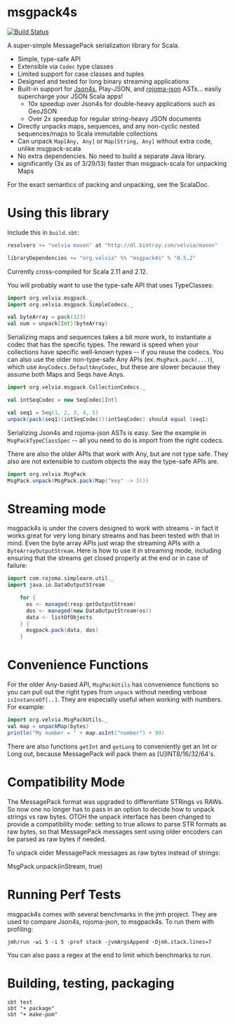 msgpack4s
=========

[![Build Status](https://travis-ci.org/velvia/msgpack4s.svg?branch=master)](https://travis-ci.org/velvia/msgpack4s)

A super-simple MessagePack serialization library for Scala.

* Simple, type-safe API
* Extensible via `Codec` type classes
* Limited support for case classes and tuples
* Designed and tested for long binary streaming applications
* Built-in support for [Json4s](http://github.com/json4s/json4s), Play-JSON, and [rojoma-json](http://github.com/rjmac/rojoma-json) ASTs... easily supercharge your JSON Scala apps!
    - 10x speedup over Json4s for double-heavy applications such as GeoJSON
    - Over 2x speedup for regular string-heavy JSON documents
* Directly unpacks maps, sequences, and any non-cyclic nested sequences/maps to Scala immutable collections
* Can unpack `Map[Any, Any]` or `Map[String, Any]` without extra code, unlike msgpack-scala
* No extra dependencies.  No need to build a separate Java library.
* significantly (3x as of 3/29/13) faster than msgpack-scala for unpacking Maps

For the exact semantics of packing and unpacking, see the ScalaDoc.

Using this library
==================

Include this in `build.sbt`:

```scala
resolvers += "velvia maven" at "http://dl.bintray.com/velvia/maven"

libraryDependencies += "org.velvia" %% "msgpack4s" % "0.5.2"
```

Currently cross-compiled for Scala 2.11 and 2.12.

You will probably want to use the type-safe API that uses TypeClasses:

```scala
import org.velvia.msgpack._
import org.velvia.msgpack.SimpleCodecs._

val byteArray = pack(123)
val num = unpack[Int](byteArray)
```

Serializing maps and sequences takes a bit more work, to instantiate a codec that has the specific types.  The reward is speed when your collections have specific well-known types -- if you reuse the codecs.  You can also use the older non-type-safe Any APIs (ex. `MsgPack.pack(...)`), which use `AnyCodecs.DefaultAnyCodec`, but these are slower because they assume both Maps and Seqs have Anys.

```scala
import org.velvia.msgpack.CollectionCodecs._

val intSeqCodec = new SeqCodec[Int]

val seq1 = Seq(1, 2, 3, 4, 5)
unpack(pack(seq1)(intSeqCodec))(intSeqCodec) should equal (seq1)
```

Serializing Json4s and rojoma-json ASTs is easy.  See the example in `MsgPackTypeClassSpec` -- all you need to do is import from the right codecs.

There are also the older APIs that work with Any, but are not type safe.  They also are not extensible to custom objects the way the type-safe APIs are.

```scala
import org.velvia.MsgPack
MsgPack.unpack(MsgPack.pack(Map("key" -> 3)))
```

Streaming mode
==============

msgpack4s is under the covers designed to work with streams - in fact it works great for very long binary streams and has been tested with that in mind.  Even the byte array APIs just wrap the streaming APIs with a `ByteArrayOutputStream`.  Here is how to use it in streaming mode, including ensuring that the streams get closed properly at the end or in case of failure:

```scala
import com.rojoma.simplearm.util._
import java.io.DataOutputStream

    for {
      os <- managed(resp.getOutputStream)
      dos <- managed(new DataOutputStream(os))
      data <- listOfObjects
    } {
      msgpack.pack(data, dos)
    }
```

Convenience Functions
=====================

For the older Any-based API, `MsgPackUtils` has convenience functions so you can pull out the right types from `unpack` without needing
verbose `isInstanceOf[..]`.  They are especially useful when working with numbers.  For example:

```scala
import org.velvia.MsgPackUtils._
val map = unpackMap(bytes)
println("My number = " + map.asInt("number") + 99)
```

There are also functions `getInt` and `getLong` to conveniently get an Int or Long out, because MessagePack will pack them as [U]INT8/16/32/64's.

Compatibility Mode
==================
The MessagePack format was upgraded to differentiate STRings vs RAWs.  So now 
one no longer has to pass in an option to decide how to unpack strings vs raw bytes.
OTOH the unpack interface has been changed to provide a compatibility mode:
setting to true allows to parse STR formats as raw bytes, so that MessagePack messages
sent using older encoders can be parsed as raw bytes if needed.

To unpack older MessagePack messages as raw bytes instead of strings:

   MsgPack.unpack(inStream, true)

Running Perf Tests
==================
msgpack4s comes with several benchmarks in the jmh project.  They are used to compare Json4s, rojoma-json, to msgpack4s.  To run them with profiling:

    jmh/run -wi 5 -i 5 -prof stack -jvmArgsAppend -Djmh.stack.lines=7

You can also pass a regex at the end to limit which benchmarks to run.

Building, testing, packaging
============================

    sbt test
    sbt "+ package"
    sbt "+ make-pom"
